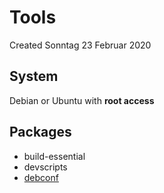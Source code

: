 # Tools
Created Sonntag 23 Februar 2020

System
------
Debian or Ubuntu with **root access**

Packages
--------

* build-essential
* devscripts
* [debconf](../../debconf.md)


